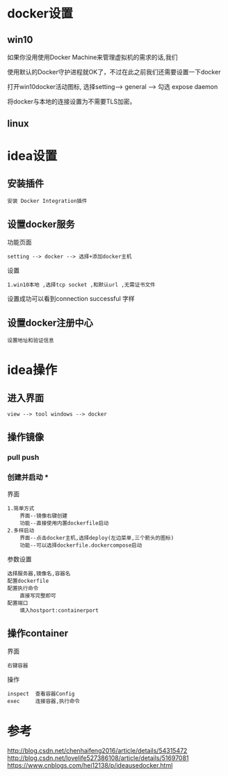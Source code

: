

# docker设置

## win10 

如果你没用使用Docker Machine来管理虚拟机的需求的话,我们

使用默认的Docker守护进程就OK了，不过在此之前我们还需要设置一下docker    
    
打开win10docker活动图标,
选择setting--> general --> 勾选 expose daemon 

将docker与本地的连接设置为不需要TLS加密。

## linux 


# idea设置

## 安装插件

    安装 Docker Integration插件
    
## 设置docker服务

功能页面

    setting --> docker --> 选择+添加docker主机

设置
    
    1.win10本地 ,选择tcp socket ,和默认url ,无需证书文件
    
    
设置成功可以看到connection successful 字样    
    
## 设置docker注册中心

    设置地址和验证信息


# idea操作

## 进入界面

    view --> tool windows --> docker         
    
## 操作镜像


### pull push


### 创建并启动 * 

界面

    1.简单方式      
        界面--镜像右键创建
        功能--直接使用内置dockerfile启动
    2.多样启动
        界面--点击docker主机,选择deploy(左边菜单,三个箭头的图标)
        功能--可以选择dockerfile.dockercompose启动

参数设置

    选择服务器,镜像名,容器名
    配置dockerfile
    配置执行命令   
        直接写完整即可
    配置端口 
        填入hostport:containerport 

## 操作container

界面
    
    右键容器
    
操作

    inspect  查看容器Config
    exec     连接容器,执行命令
           







# 参考

http://blog.csdn.net/chenhaifeng2016/article/details/54315472
http://blog.csdn.net/lovelife527386108/article/details/51697081
https://www.cnblogs.com/hei12138/p/ideausedocker.html
